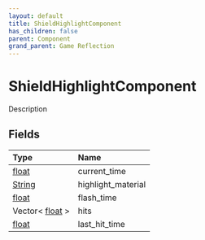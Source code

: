 ```yaml
---
layout: default
title: ShieldHighlightComponent
has_children: false
parent: Component
grand_parent: Game Reflection
---
```

# ShieldHighlightComponent
Description 

## Fields

| Type | Name |
|:-------------|:--------------|
| [float](/docs/game-reflection/components/float) | current_time |
| [String](/docs/game-reflection/components/string) | highlight_material |
| [float](/docs/game-reflection/components/float) | flash_time |
| Vector< [float](/docs/game-reflection/components/float) > | hits |
| [float](/docs/game-reflection/components/float) | last_hit_time |

